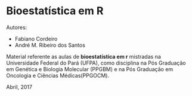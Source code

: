 # Bioestatística em R

Autores:
- Fabiano Cordeiro
- André M. Ribeiro dos Santos

Material referente as aulas de **bioestatística em r** mistradas na
Universidade Federal do Pará (UFPA), como disciplina na Pós Graduação
em Genética e Biologia Molecular (PPGBM) e na Pós Graduação em
Oncologia e Ciências Médicas(PPGOCM).

Abril, 2017
